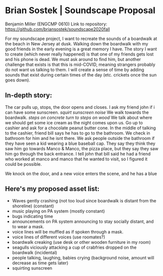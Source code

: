 # Brian Sostek | Soundscape Proposal
Benjamin Miller (ENGCMP 0610)
Link to repository: https://github.com/briansostek/soundscape2020fall

For my soundscape project, I want to recreate the sounds of a boardwalk at the beach in New Jersey at dusk. Walking down the boardwalk with my good friends in the early evening is a great memory I have. The story I want to create (which never really happened) is that one of my friends gets lost and his phone is dead. We must ask around to find him, but another challenge that exists is that this is mid-COVID, meaning strangers probably do not want us talking to them. I will create a sense of time by adding sounds that exist during certain times of the day (etc. crickets once the sun goes down). 

## In-depth story:

The car pulls up, stops, the door opens and closes. I ask my friend john if i can have some sunscreen. *squirt sunscreen noise* We walk towards the boardwalk. *steps on concrete turn to steps on wood* We talk about where we should get some ice cream as the night comes upon us. Go up to cashier and ask for a chocolate peanut butter cone. In the middle of talking to the cashier, friend bill says he has to go to the bathroom. We check in bathroom for him and he isnt there. We ask people outside the bathroom if they have seen a kid wearing a blue baseball cap. They say they think they saw him go towards Manco & Manco, the pizza place, but they say they saw him go through the back entrance. I tell john that bill said he had a friend who worked at manco and manco that he wanted to visit, so I figured it could be possible.

We knock on the door, and a new voice enters the scene, and he has a blue

## Here's my proposed asset list:
* Waves gently crashing (not too loud since boardwalk is distant from the shoreline) (constant)
* music playing on PA system (mostly constant)
* bugs indicating time
* announcements on PA system announcing to stay socially distant, and to wear a mask.
* voice lines will be muffled as if spoken through a mask.
* voice lines of different voices (use roomates?)
* boardwalk creaking (use desk or other wooden furniture in my room)
* seagulls viciously attacking a cup of crabfries dropped on the boardwalk (incidental)
* people talking, laughing, babies crying (background noise, amount will decrease as time gets later)
* squirting sunscreen
